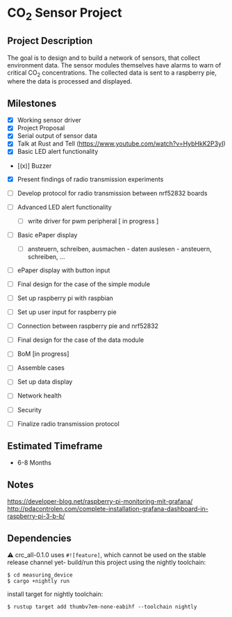 # CO<sub>2</sub> Sensor Project

## Project Description
The goal is to design and to build a network of sensors, that collect environment data. The sensor modules themselves have alarms to warn of critical CO<sub>2</sub> concentrations. The collected data is sent to a raspberry pie, where the data is processed and displayed.  

## Milestones
- [x] Working sensor driver
- [x] Project Proposal
- [x] Serial output of sensor data
- [x] Talk at Rust and Tell (<https://www.youtube.com/watch?v=HybHkK2P3yI>)
- [x] Basic LED alert functionality
- [(x)] Buzzer
- [x] Present findings of radio transmission experiments
- [ ] Develop protocol for radio transmission between nrf52832 boards
- [ ] Advanced LED alert functionality
  -  [ ] write driver for pwm peripheral [ in progress ]
- [ ] Basic ePaper display
  - [ ] ansteuern, schreiben, ausmachen - daten auslesen - ansteuern, schreiben, ...
- [ ] ePaper display with button input
- [ ] Final design for the case of the simple module
- [ ] Set up raspberry pi with raspbian
- [ ] Set up user input for raspberry pie
- [ ] Connection between raspberry pie and nrf52832
- [ ] Final design for the case of the data module
- [ ] BoM [in progress]
- [ ] Assemble cases
- [ ] Set up data display
- [ ] Network health
- [ ] Security
- [ ] Finalize radio transmission protocol


## Estimated Timeframe
- 6-8 Months

## Notes
https://developer-blog.net/raspberry-pi-monitoring-mit-grafana/
http://pdacontrolen.com/complete-installation-grafana-dashboard-in-raspberry-pi-3-b-b/


## Dependencies
⚠️ crc_all-0.1.0 uses `#![feature]`, which cannot be used on the stable release channel yet- build/run this project using the nightly toolchain:

``` console
$ cd measuring_device
$ cargo +nightly run
```

install target for nightly toolchain:
``` console
$ rustup target add thumbv7em-none-eabihf --toolchain nightly
```